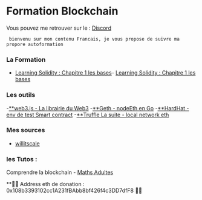 # Formation Blockchain

 
Vous pouvez me retrouver sur le : [Discord ](https://discord.gg/VGhMvUmBhm) 

``` bienvenu sur mon contenu Francais, je vous propose de suivre ma propore autoformation```

### La Formation 

- [Learning Solidity : Chapitre 1 les bases](https://www.youtube.com/watch?v=v_hU0jPtLto)- [Learning Solidity : Chapitre 1 les bases](https://www.youtube.com/watch?v=v_hU0jPtLto)


### Les outils


 -[**web3.js - La librairie du Web3](https://web3js.readthedocs.io/en/v1.5.2/getting-started.html)
 -[**Geth - nodeEth en Go](https://geth.ethereum.org/docs/getting-started)
 -[**HardHat - env de test Smart contract](https://hardhat.org/getting-started/#overview)
 -[**Truffle La suite - local network eth ](https://trufflesuite.com/)
### Mes sources 

- [willitscale](https://github.com/willitscale)

### les Tutos : 

Comprendre la blockchain - [Maths Adultes](https://www.youtube.com/watch?v=SccvFbyDaUI&t=784s)

**🙏🙏 Address eth de donation : 0x108b3393102cc1A231fBAbb8bf426f4c3DD7dfF8 🙏🙏


